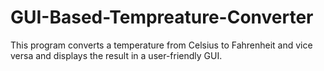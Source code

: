 # GUI-Based-Tempreature-Converter
 This program converts a temperature from Celsius to Fahrenheit and vice versa and displays the result in a user-friendly GUI.
